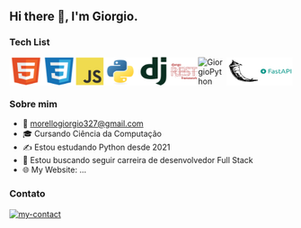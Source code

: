 ## Hi there 👋, I'm Giorgio.
### Tech List
<div style="display: flex">
 <img align="center" alt="Giorgio-HTML" height="50" width="60" src="https://raw.githubusercontent.com/devicons/devicon/master/icons/html5/html5-original.svg">
 <img align="center" alt="Giorgio-CSS" height="50" width="60" src="https://raw.githubusercontent.com/devicons/devicon/master/icons/css3/css3-original.svg">
 <img align="center"alt="GiorgioPython"height="50"width="50"src="https://github.com/devicons/devicon/blob/master/icons/javascript/javascript-original.svg">
 <img align="center" alt="Giorgio-Python" height="50" width="60" src="https://raw.githubusercontent.com/devicons/devicon/master/icons/python/python-original.svg">
 <img align="center" alt="Giorgio-Django" height="50" width="60" src="https://github.com/devicons/devicon/blob/master/icons/django/django-plain.svg">
 <img title="Django Rest Framework" align="center"alt="GiorgioPython"height="50"width="50"src="https://raw.githubusercontent.com/devicons/devicon/ca28c779441053191ff11710fe24a9e6c23690d6/icons/djangorest/djangorest-line.svg">
 <img title="Django Ninja" align="center"alt="GiorgioPython"height="50"width="50"src="https://django-ninja.dev/img/logo-big.png">
 
 <img align="center" alt="Flask" height="50" width="60" src="https://github.com/devicons/devicon/blob/master/icons/flask/flask-original.svg">
 <img align="center" alt="FastAPI" height="50" width="60" src="https://github.com/devicons/devicon/blob/master/icons/fastapi/fastapi-plain-wordmark.svg">


  


 
</div>

### Sobre mim
- 📧 morellogiorgio327@gmail.com
- 🎓 Cursando Ciência da Computação
- ✍️ Estou estudando Python desde 2021
- 📝 Estou buscando seguir carreira de desenvolvedor Full Stack
- 🌐 My Website: ...


### Contato
<a href="https://www.linkedin.com/in/giorgio-morello-b72342231/" target="_blank" >
 <img align="center" alt="my-contact" src="https://img.shields.io/badge/LinkedIn-0077B5?style=for-the-badge&logo=linkedin&logoColor=white">
</a>





